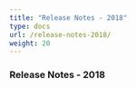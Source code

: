 ```yaml
---
title: "Release Notes - 2018"
type: docs
url: /release-notes-2018/
weight: 20
---
```


### **Release Notes - 2018**
